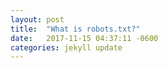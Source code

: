 ```yaml
---
layout: post
title:  "What is robots.txt?"
date:   2017-11-15 04:37:11 -0600
categories: jekyll update
---
```


